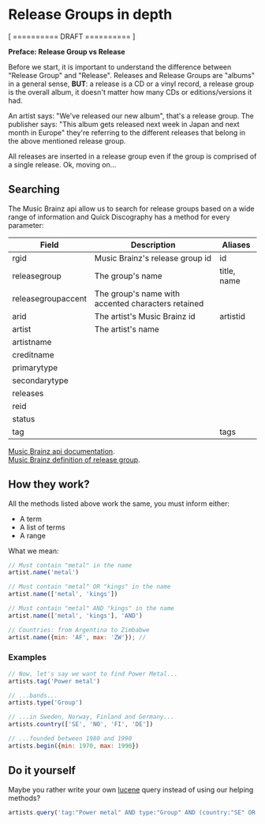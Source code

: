 # Release Groups in depth

[ ========== DRAFT ========== ]

**Preface: Release Group vs Release**

Before we start, it is important to understand the difference between "Release Group" and "Release". Releases and Release Groups are "albums" in a general sense, **BUT**: a release is a CD or a vinyl record, a release group is the overall album, it doesn't matter how many CDs or editions/versions it had.

An artist says: "We've released our new album", that's a release group. The publisher says: "This album gets released next week in Japan and next month in Europe" they're referring to the different releases that belong in the above mentioned release group.

All releases are inserted in a release group even if the group is comprised of a single release. Ok, moving on...

## Searching

The Music Brainz api allow us to search for release groups based on a wide range of information and Quick Discography has a method for every parameter:

| Field              | Description                                        | Aliases     |
| ------------------ | -------------------------------------------------- | ----------- |
| rgid               | Music Brainz's release group id                    | id          |
| releasegroup       | The group's name                                   | title, name |
| releasegroupaccent | The group's name with accented characters retained |             |
| arid               | The artist's Music Brainz id                       | artistid    |
| artist             | The artist's name                                  |             |
| artistname         |                                                    |             |
| creditname         |                                                    |             |
| primarytype        |                                                    |             |
| secondarytype      |                                                    |             |
| releases           |                                                    |             |
| reid               |                                                    |             |
| status             |                                                    |             |
| tag                |                                                    | tags        |

[Music Brainz api documentation](https://musicbrainz.org/doc/Development/XML_Web_Service/Version_2/Search#Release_Group "(target|_blank)").  
[Music Brainz definition of release group](https://musicbrainz.org/doc/Release_Group "(target|_blank)").



## How they work?

All the methods listed above work the same, you must inform either:

- A term
- A list of terms
- A range

What we mean:

```js
// Must contain "metal" in the name
artist.name('metal')

// Must contain "metal" OR "kings" in the name
artist.name(['metal', 'kings'])

// Must contain "metal" AND "kings" in the name
artist.name(['metal', 'kings'], 'AND')

// Countries: from Argentina to Zimbabwe
artist.name({min: 'AF', max: 'ZW'}); // 
```

### Examples

```js
// Now, let's say we want to find Power Metal...
artists.tag('Power metal')

// ...bands...
artists.type('Group')

// ...in Sweden, Norway, Finland and Germany...
artists.country(['SE', 'NO', 'FI', 'DE'])

// ...founded between 1980 and 1990
artists.begin({min: 1970, max: 1990})
```



## Do it yourself

Maybe you rather write your own [lucene](https://lucene.apache.org/core/4_3_0/queryparser/org/apache/lucene/queryparser/classic/package-summary.html#package_description) query instead of using our helping methods?

```js
artists.query('tag:"Power metal" AND type:"Group" AND (country:"SE" OR country:"NO" OR country:"FI" OR country:"DE") AND begin:[1970 TO 1990]');
```

